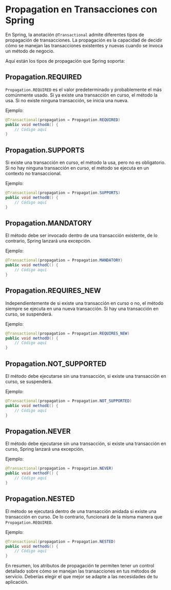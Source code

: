 # Propagation en Transacciones con Spring

En Spring, la anotación `@Transactional` admite diferentes tipos de propagación de transacciones. La propagación es la capacidad de decidir cómo se manejan las transacciones existentes y nuevas cuando se invoca un método de negocio.

Aquí están los tipos de propagación que Spring soporta:

## Propagation.REQUIRED

`Propagation.REQUIRED` es el valor predeterminado y probablemente el más comúnmente usado. Si ya existe una transacción en curso, el método la usa. Si no existe ninguna transacción, se inicia una nueva.

Ejemplo:

```java
@Transactional(propagation = Propagation.REQUIRED)
public void methodA() {
    // Código aquí
}
```

## Propagation.SUPPORTS

Si existe una transacción en curso, el método la usa, pero no es obligatorio. Si no hay ninguna transacción en curso, el método se ejecuta en un contexto no transaccional.

Ejemplo:

```java
@Transactional(propagation = Propagation.SUPPORTS)
public void methodB() {
    // Código aquí
}
```

## Propagation.MANDATORY

El método debe ser invocado dentro de una transacción existente, de lo contrario, Spring lanzará una excepción.

Ejemplo:

```java
@Transactional(propagation = Propagation.MANDATORY)
public void methodC() {
    // Código aquí
}
```

## Propagation.REQUIRES_NEW

Independientemente de si existe una transacción en curso o no, el método siempre se ejecuta en una nueva transacción. Si hay una transacción en curso, se suspenderá.

Ejemplo:

```java
@Transactional(propagation = Propagation.REQUIRES_NEW)
public void methodD() {
    // Código aquí
}
```

## Propagation.NOT_SUPPORTED

El método debe ejecutarse sin una transacción, si existe una transacción en curso, se suspenderá.

Ejemplo:

```java
@Transactional(propagation = Propagation.NOT_SUPPORTED)
public void methodE() {
    // Código aquí
}
```

## Propagation.NEVER

El método debe ejecutarse sin una transacción, si existe una transacción en curso, Spring lanzará una excepción.

Ejemplo:

```java
@Transactional(propagation = Propagation.NEVER)
public void methodF() {
    // Código aquí
}
```

## Propagation.NESTED

El método se ejecutará dentro de una transacción anidada si existe una transacción en curso. De lo contrario, funcionará de la misma manera que `Propagation.REQUIRED`.

Ejemplo:

```java
@Transactional(propagation = Propagation.NESTED)
public void methodG() {
    // Código aquí
}
```

En resumen, los atributos de propagación te permiten tener un control detallado sobre cómo se manejan las transacciones en tus métodos de servicio. Deberías elegir el que mejor se adapte a las necesidades de tu aplicación.